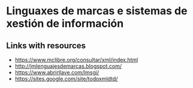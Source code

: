 # Linguaxes de marcas e sistemas de xestión de información

## Links with resources 

* https://www.mclibre.org/consultar/xml/index.html
* http://jmlenguajesdemarcas.blogspot.com/
* https://www.abrirllave.com/lmsgi/
* https://sites.google.com/site/todoxmldtd/
